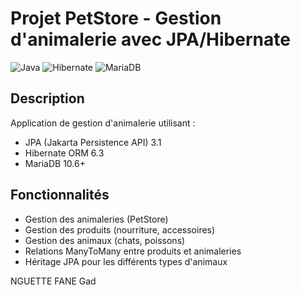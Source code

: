 # Projet PetStore - Gestion d'animalerie avec JPA/Hibernate

![Java](https://img.shields.io/badge/Java-17%2B-blue)
![Hibernate](https://img.shields.io/badge/Hibernate-6.3.1-brightgreen)
![MariaDB](https://img.shields.io/badge/MariaDB-10.6%2B-yellow)

## Description
Application de gestion d'animalerie utilisant :
- JPA (Jakarta Persistence API) 3.1
- Hibernate ORM 6.3
- MariaDB 10.6+

##  Fonctionnalités
- Gestion des animaleries (PetStore)
- Gestion des produits (nourriture, accessoires)
- Gestion des animaux (chats, poissons)
- Relations ManyToMany entre produits et animaleries
- Héritage JPA pour les différents types d'animaux


NGUETTE FANE Gad
